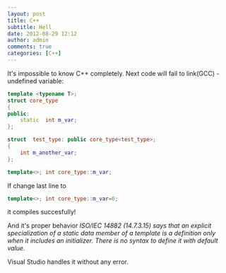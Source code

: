 ```yaml
---
layout: post
title: C++
subtitle: Hell
date: 2012-08-29 12:12
author: admin
comments: true
categories: [C++]
---
```

It's impossible to know C++ completely. Next code will fail to link(GCC) - undefined variable:

```C++
template <typename T>;
struct core_type
{
public:
	static  int m_var;
};

struct  test_type: public core_type<test_type>;
{
	int m_another_var;
};

template<>; int core_type::m_var;
```

If change last line to

```C++
template<>; int core_type::m_var=0;
```

it compiles succesfully!

And it's proper behavior
<em> ISO/IEC 14882 (14.7.3.15) says that an explicit specialization of a static data member of a template is a definition only when it includes an initializer. There is no syntax to define it with default value.</em>

Visual Studio handles it without any error.
